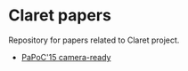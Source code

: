 # Claret papers

Repository for papers related to Claret project.

- [PaPoC'15 camera-ready](http://homes.cs.washington.edu/~bholt/pdf/claret-papoc.pdf)
